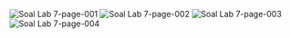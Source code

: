 ![Soal Lab 7-page-001](https://user-images.githubusercontent.com/113441970/216248158-8a866a19-8e93-4d56-9d7e-c92852410707.jpg)
![Soal Lab 7-page-002](https://user-images.githubusercontent.com/113441970/216248169-cf4044e4-0509-43ce-80be-772485f1b6b2.jpg)
![Soal Lab 7-page-003](https://user-images.githubusercontent.com/113441970/216248172-1987a9e6-c2ef-4476-abd1-fab91f4176f7.jpg)
![Soal Lab 7-page-004](https://user-images.githubusercontent.com/113441970/216248174-ce469c50-0823-460f-b704-83a8dbe1e5f6.jpg)
